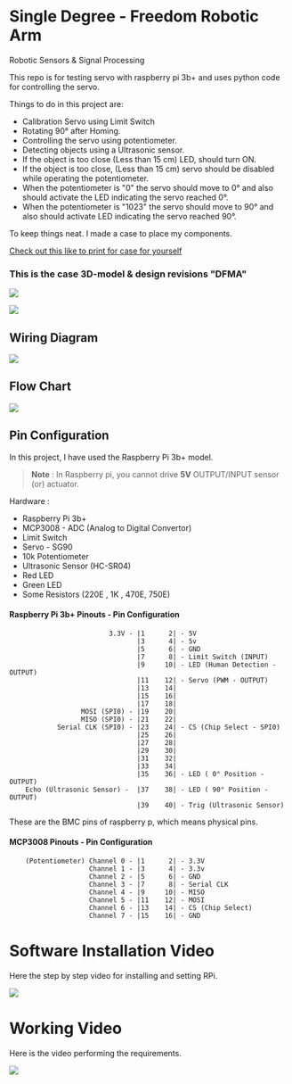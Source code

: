 # Single Degree - Freedom Robotic Arm

Robotic Sensors & Signal Processing

This repo is for testing servo with raspberry pi 3b+ and uses python code for controlling the servo.

Things to do in this project are:

* Calibration Servo using Limit Switch
* Rotating 90° after Homing.
* Controlling the servo using potentiometer.
* Detecting objects using a Ultrasonic sensor.
* If the object is too close (Less than 15 cm) LED, should turn ON.
* If the object is too close, (Less than 15 cm) servo should be disabled while operating the potentiometer.
* When the potentiometer is "0" the servo should move to 0° and also should activate the LED indicating the servo reached 0°. 
* When the potentiometer is "1023" the servo should move to 90° and also should activate LED indicating the servo reached 90°.


To keep things neat. I made a case to place my components.

[Check out this like to print for case for yourself](https://www.printables.com/model/947881-raspberry-pi-3b-breadboard-case)


### This is the case 3D-model & design revisions "DFMA"
![](https://media.printables.com/media/prints/947881/images/7237955_8b79199f-410a-4814-87b1-2dd7a014fc08_6ac41d04-9d1c-4499-8e8e-b1a93064cbe7/thumbs/inside/1920x1440/png/snipaste_2024-07-19_20-31-24.webp)


![](https://media.printables.com/media/prints/947881/images/7237991_b26a679d-451e-42dd-b50d-21b872e4777f_5044b605-af34-49bc-86f8-5b35085b0665/thumbs/inside/1920x1440/jpg/img20240719193845.webp)


## Wiring Diagram


![](https://i.pinimg.com/736x/d3/bf/21/d3bf218fb82d5beb6c1e342d02f19508.jpg)



## Flow Chart

![](https://i.pinimg.com/736x/f0/61/05/f061053d3bd1808bd88afe873a6ca855.jpg)



## Pin Configuration 

In this project, I have used the Raspberry Pi 3b+ model.

> **Note** : In Raspberry pi, you cannot drive **5V** OUTPUT/INPUT sensor (or) actuator.



Hardware :
* Raspberry Pi 3b+
* MCP3008 - ADC (Analog to Digital Convertor)
* Limit Switch
* Servo - SG90
* 10k Potentiometer 
* Ultrasonic Sensor (HC-SR04)
* Red LED  
* Green LED
* Some Resistors (220E , 1K , 470E, 750E)


#### Raspberry Pi 3b+ Pinouts - Pin Configuration 

                             3.3V - |1      2| - 5V
                                    |3      4| - 5v
                                    |5      6| - GND
                                    |7      8| - Limit Switch (INPUT)
                                    |9     10| - LED (Human Detection - OUTPUT)
                                    |11    12| - Servo (PWM - OUTPUT)
                                    |13    14|
                                    |15    16|
                                    |17    18|
                      MOSI (SPI0) - |19    20|
                      MISO (SPI0) - |21    22|
                Serial CLK (SPI0) - |23    24| - CS (Chip Select - SPI0)
                                    |25    26|
                                    |27    28|
                                    |29    30|
                                    |31    32|
                                    |33    34|
                                    |35    36| - LED ( 0° Position - OUTPUT) 
        Echo (Ultrasonic Sensor) -  |37    38| - LED ( 90° Position - OUTPUT)
                                    |39    40| - Trig (Ultrasonic Sensor)


These are the BMC pins of raspberry p, which means physical pins.

#### MCP3008 Pinouts - Pin Configuration 

        (Potentiometer) Channel 0 - |1      2| - 3.3V
                        Channel 1 - |3      4| - 3.3v
                        Channel 2 - |5      6| - GND
                        Channel 3 - |7      8| - Serial CLK 
                        Channel 4 - |9     10| - MISO 
                        Channel 5 - |11    12| - MOSI
                        Channel 6 - |13    14| - CS (Chip Select)
                        Channel 7 - |15    16| - GND


#  Software Installation  Video

Here the step by step video for installing and setting RPi.

[![](https://i.pinimg.com/originals/fd/a6/78/fda6781659200484ad80b78199dad7a9.jpg)](https://youtu.be/jP865F0k3Yc?si=ZJJRH7eriDwW98QY)




#  Working Video

Here is the video  performing the requirements.

[![](https://i.pinimg.com/originals/fd/a6/78/fda6781659200484ad80b78199dad7a9.jpg)](https://youtu.be/_SoGFVkTYOc?si=1rr-4WGvHyOw_S2s)

